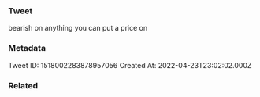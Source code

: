 ### Tweet
bearish on anything you can put a price on

### Metadata
Tweet ID: 1518002283878957056
Created At: 2022-04-23T23:02:02.000Z

### Related

